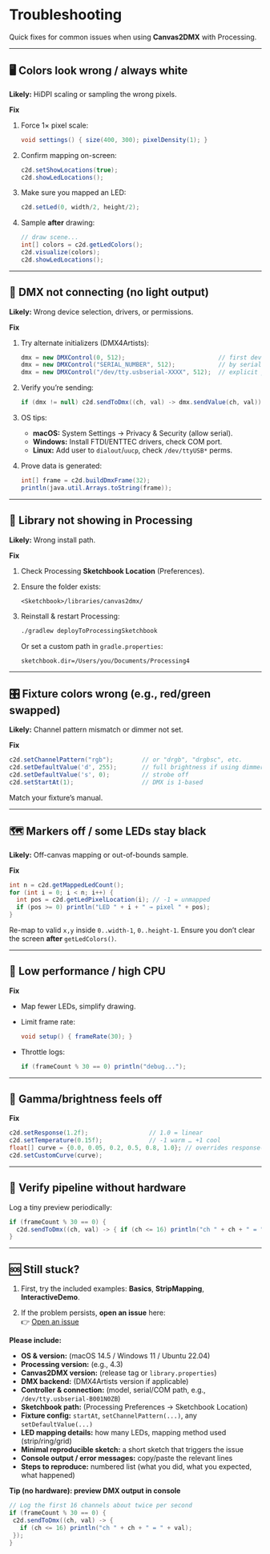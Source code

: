 # Troubleshooting

Quick fixes for common issues when using **Canvas2DMX** with Processing.

---

## 🖥️ Colors look wrong / always white

**Likely:** HiDPI scaling or sampling the wrong pixels.

**Fix**
1. Force 1× pixel scale:
   ```java
   void settings() { size(400, 300); pixelDensity(1); }
   ```

2. Confirm mapping on-screen:

   ```java
   c2d.setShowLocations(true);
   c2d.showLedLocations();
   ```
3. Make sure you mapped an LED:

   ```java
   c2d.setLed(0, width/2, height/2);
   ```
4. Sample **after** drawing:

   ```java
   // draw scene...
   int[] colors = c2d.getLedColors();
   c2d.visualize(colors);
   c2d.showLedLocations();
   ```

---

## 🔌 DMX not connecting (no light output)

**Likely:** Wrong device selection, drivers, or permissions.

**Fix**

1. Try alternate initializers (DMX4Artists):

   ```java
   dmx = new DMXControl(0, 512);                          // first device
   dmx = new DMXControl("SERIAL_NUMBER", 512);            // by serial
   dmx = new DMXControl("/dev/tty.usbserial-XXXX", 512);  // explicit path
   ```
2. Verify you’re sending:

   ```java
   if (dmx != null) c2d.sendToDmx((ch, val) -> dmx.sendValue(ch, val));
   ```
3. OS tips:

   * **macOS:** System Settings → Privacy & Security (allow serial).
   * **Windows:** Install FTDI/ENTTEC drivers, check COM port.
   * **Linux:** Add user to `dialout`/`uucp`, check `/dev/ttyUSB*` perms.
4. Prove data is generated:

   ```java
   int[] frame = c2d.buildDmxFrame(32);
   println(java.util.Arrays.toString(frame));
   ```

---

## 📁 Library not showing in Processing

**Likely:** Wrong install path.

**Fix**

1. Check Processing **Sketchbook Location** (Preferences).
2. Ensure the folder exists:

   ```
   <Sketchbook>/libraries/canvas2dmx/
   ```
3. Reinstall & restart Processing:

   ```bash
   ./gradlew deployToProcessingSketchbook
   ```

   Or set a custom path in `gradle.properties`:

   ```
   sketchbook.dir=/Users/you/Documents/Processing4
   ```

---

## 🎛️ Fixture colors wrong (e.g., red/green swapped)

**Likely:** Channel pattern mismatch or dimmer not set.

**Fix**

```java
c2d.setChannelPattern("rgb");        // or "drgb", "drgbsc", etc.
c2d.setDefaultValue('d', 255);       // full brightness if using dimmer 'd'
c2d.setDefaultValue('s', 0);         // strobe off
c2d.setStartAt(1);                   // DMX is 1-based
```

Match your fixture’s manual.

---

## 🗺️ Markers off / some LEDs stay black

**Likely:** Off-canvas mapping or out-of-bounds sample.

**Fix**

```java
int n = c2d.getMappedLedCount();
for (int i = 0; i < n; i++) {
  int pos = c2d.getLedPixelLocation(i); // -1 = unmapped
  if (pos >= 0) println("LED " + i + " → pixel " + pos);
}
```

Re-map to valid `x,y` inside `0..width-1`, `0..height-1`.
Ensure you don’t clear the screen **after** `getLedColors()`.

---

## 🏃 Low performance / high CPU

**Fix**

* Map fewer LEDs, simplify drawing.
* Limit frame rate:

  ```java
  void setup() { frameRate(30); }
  ```
* Throttle logs:

  ```java
  if (frameCount % 30 == 0) println("debug...");
  ```

---

## 🌈 Gamma/brightness feels off

**Fix**

```java
c2d.setResponse(1.2f);                 // 1.0 = linear
c2d.setTemperature(0.15f);             // -1 warm … +1 cool
float[] curve = {0.0, 0.05, 0.2, 0.5, 0.8, 1.0}; // overrides response()
c2d.setCustomCurve(curve);
```

---

## 🧪 Verify pipeline without hardware

Log a tiny preview periodically:

```java
if (frameCount % 30 == 0) {
  c2d.sendToDmx((ch, val) -> { if (ch <= 16) println("ch " + ch + " = " + val); });
}
```

---

## 🆘 Still stuck?

1) First, try the included examples: **Basics**, **StripMapping**, **InteractiveDemo**.

2) If the problem persists, **open an issue** here:  
   👉 [Open an issue](https://github.com/jshaw/Canvas2DMX/issues)

**Please include:**
- **OS & version:** (macOS 14.5 / Windows 11 / Ubuntu 22.04)
- **Processing version:** (e.g., 4.3)
- **Canvas2DMX version:** (release tag or `library.properties`)
- **DMX backend:** (DMX4Artists version if applicable)
- **Controller & connection:** (model, serial/COM path, e.g., `/dev/tty.usbserial-B001N0ZB`)
- **Sketchbook path:** (Processing Preferences → Sketchbook Location)
- **Fixture config:** `startAt`, `setChannelPattern(...)`, any `setDefaultValue(...)`
- **LED mapping details:** how many LEDs, mapping method used (strip/ring/grid)
- **Minimal reproducible sketch:** a short sketch that triggers the issue
- **Console output / error messages:** copy/paste the relevant lines
- **Steps to reproduce:** numbered list (what you did, what you expected, what happened)

**Tip (no hardware): preview DMX output in console**
   ```java
   // Log the first 16 channels about twice per second
  if (frameCount % 30 == 0) {
    c2d.sendToDmx((ch, val) -> {
      if (ch <= 16) println("ch " + ch + " = " + val);
    });
  }
   ```